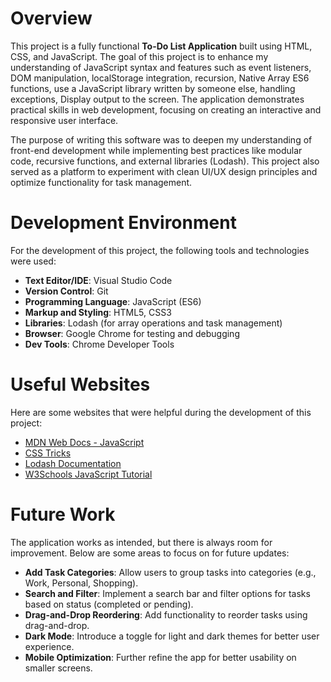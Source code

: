 # Overview

This project is a fully functional **To-Do List Application** built using HTML, CSS, and JavaScript. The goal of this project is to enhance my understanding of JavaScript syntax and features such as event listeners, DOM manipulation, localStorage integration, recursion, Native Array ES6 functions, use a JavaScript library written by someone else, handling exceptions, Display output to the screen. The application demonstrates practical skills in web development, focusing on creating an interactive and responsive user interface.

The purpose of writing this software was to deepen my understanding of front-end development while implementing best practices like modular code, recursive functions, and external libraries (Lodash). This project also served as a platform to experiment with clean UI/UX design principles and optimize functionality for task management.

# Development Environment

For the development of this project, the following tools and technologies were used:

- **Text Editor/IDE**: Visual Studio Code  
- **Version Control**: Git  
- **Programming Language**: JavaScript (ES6)  
- **Markup and Styling**: HTML5, CSS3  
- **Libraries**: Lodash (for array operations and task management)  
- **Browser**: Google Chrome for testing and debugging  
- **Dev Tools**: Chrome Developer Tools  

# Useful Websites

Here are some websites that were helpful during the development of this project:

- [MDN Web Docs - JavaScript](https://developer.mozilla.org/en-US/docs/Web/JavaScript)  
- [CSS Tricks](https://css-tricks.com/)  
- [Lodash Documentation](https://lodash.com/docs/4.17.15)  
- [W3Schools JavaScript Tutorial](https://www.w3schools.com/js/)  

# Future Work

The application works as intended, but there is always room for improvement. Below are some areas to focus on for future updates:

- **Add Task Categories**: Allow users to group tasks into categories (e.g., Work, Personal, Shopping).  
- **Search and Filter**: Implement a search bar and filter options for tasks based on status (completed or pending).  
- **Drag-and-Drop Reordering**: Add functionality to reorder tasks using drag-and-drop.  
- **Dark Mode**: Introduce a toggle for light and dark themes for better user experience.  
- **Mobile Optimization**: Further refine the app for better usability on smaller screens.  
